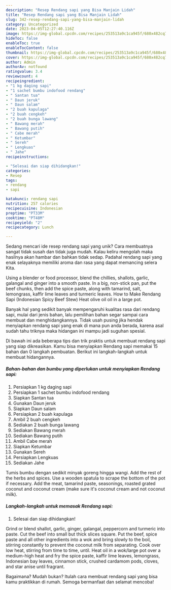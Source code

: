 ```yaml
---
description: "Resep Rendang sapi yang Bisa Manjain Lidah"
title: "Resep Rendang sapi yang Bisa Manjain Lidah"
slug: 342-resep-rendang-sapi-yang-bisa-manjain-lidah
category: Uncategorized
date: 2023-04-05T12:27:40.116Z
image: https://img-global.cpcdn.com/recipes/253513a9c1ca945f/680x482cq70/rendang-sapi-foto-resep-utama.jpg
hideToc: false
enableToc: true
enableTocContent: false
thumbnail: https://img-global.cpcdn.com/recipes/253513a9c1ca945f/680x482cq70/rendang-sapi-foto-resep-utama.jpg
cover: https://img-global.cpcdn.com/recipes/253513a9c1ca945f/680x482cq70/rendang-sapi-foto-resep-utama.jpg
author: Admin
authorAv: notfound
ratingvalue: 3.4
reviewcount: 4
recipeingredient:
- "1 kg daging sapi"
- "1 sachet bumbu indofood rendang"
- " Santan tua"
- " Daun jeruk"
- " Daun salam"
- "2 buah kapulaga"
- "2 buah cengkeh"
- "2 buah bunga lawang"
- " Bawang merah"
- " Bawang putih"
- " Cabe merah"
- " Ketumbar"
- " Sereh"
- " Lengkuas"
- " Jahe"
recipeinstructions:

- "Selesai dan siap dihidangkan!"
categories:
- Resep
tags:
- rendang
- sapi

katakunci: rendang sapi 
nutrition: 257 calories
recipecuisine: Indonesian
preptime: "PT33M"
cooktime: "PT48M"
recipeyield: "2"
recipecategory: Lunch

---
```





Sedang mencari ide resep rendang sapi yang unik? Cara membuatnya sangat tidak susah dan tidak juga mudah. Kalau keliru mengolah maka hasilnya akan hambar dan bahkan tidak sedap. Padahal rendang sapi yang enak selayaknya memiliki aroma dan rasa yang dapat memancing selera Kita.





Using a blender or food processor, blend the chillies, shallots, garlic, galangal and ginger into a smooth paste. In a big, non-stick pan, put the beef chunks, then add the spice paste, along with tamarind, salt, lemongrass, kaffir lime leaves and turmeric leaves. How to Make Rendang Sapi (Indonesian Spicy Beef Stew) Heat olive oil oil in a large pot.

Banyak hal yang sedikit banyak mempengaruhi kualitas rasa dari rendang sapi, mulai dari jenis bahan, lalu pemilihan bahan segar sampai cara membuat dan menghidangkannya. Tidak usah pusing jika hendak menyiapkan rendang sapi yang enak di mana pun anda berada, karena asal sudah tahu triknya maka hidangan ini mampu jadi suguhan spesial.






Di bawah ini ada beberapa tips dan trik praktis untuk membuat rendang sapi yang siap dikreasikan. Kamu bisa menyiapkan Rendang sapi memakai 15 bahan dan 0 langkah pembuatan. Berikut ini langkah-langkah untuk membuat hidangannya.

<!--inarticleads1-->

##### Bahan-bahan dan bumbu yang diperlukan untuk menyiapkan Rendang sapi:

1. Persiapkan 1 kg daging sapi
1. Persiapkan 1 sachet bumbu indofood rendang
1. Siapkan  Santan tua
1. Gunakan  Daun jeruk
1. Siapkan  Daun salam
1. Persiapkan 2 buah kapulaga
1. Ambil 2 buah cengkeh
1. Sediakan 2 buah bunga lawang
1. Sediakan  Bawang merah
1. Sediakan  Bawang putih
1. Ambil  Cabe merah
1. Siapkan  Ketumbar
1. Gunakan  Sereh
1. Persiapkan  Lengkuas
1. Sediakan  Jahe


Tumis bumbu dengan sedikit minyak goreng hingga wangi. Add the rest of the herbs and spices. Use a wooden spatula to scrape the bottom of the pot if necessary. Add the meat, tamarind paste, seasonings, roasted grated coconut and coconut cream (make sure it&#39;s coconut cream and not coconut milk). 

<!--inarticleads2-->

##### Langkah-langkah untuk memasak Rendang sapi:


1. Selesai dan siap dihidangkan!

Grind or blend shallot, garlic, ginger, galangal, peppercorn and turmeric into paste. Cut the beef into small but thick slices square. Put the beef, spice paste and all other ingredients into a wok and bring slowly to the boil, stirring constantly to prevent the coconut milk from separating. Cook over low heat, stirring from time to time, until. Heat oil in a wok/large pot over a medium-high heat and fry the spice paste, kaffir lime leaves, lemongrass, Indonesian bay leaves, cinnamon stick, crushed cardamom pods, cloves, and star anise until fragrant. 

Bagaimana? Mudah bukan? Itulah cara membuat rendang sapi yang bisa kamu praktikkan di rumah. Semoga bermanfaat dan selamat mencoba!
